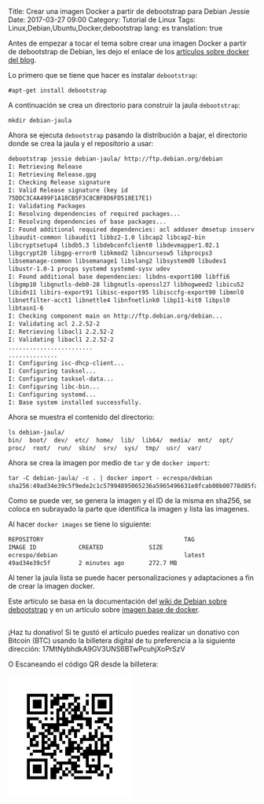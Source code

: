 Title: Crear una imagen Docker a partir de debootstrap para Debian Jessie
Date: 2017-03-27 09:00
Category: Tutorial de Linux
Tags: Linux,Debian,Ubuntu,Docker,debootstrap
lang: es
translation: true

Antes de empezar a tocar el tema sobre crear una imagen Docker a partir de debootstrap de Debian, les dejo el enlace de los [artículos sobre docker del blog](https://www.seraph.to/tag/docker.html).

Lo primero que se tiene que hacer es instalar `debootstrap`:
```
#apt-get install debootstrap
```
A continuación se crea un directorio para construir la jaula `debootstrap`:
```
mkdir debian-jaula
```
Ahora se ejecuta `debootstrap` pasando la distribución a bajar, el directorio donde se crea la jaula y el repositorio a usar:
```
debootstrap jessie debian-jaula/ http://ftp.debian.org/debian
I: Retrieving Release 
I: Retrieving Release.gpg 
I: Checking Release signature
I: Valid Release signature (key id 75DDC3C4A499F1A18CB5F3C8CBF8D6FD518E17E1)
I: Validating Packages 
I: Resolving dependencies of required packages...
I: Resolving dependencies of base packages...
I: Found additional required dependencies: acl adduser dmsetup insserv libaudit-common libaudit1 libbz2-1.0 libcap2 libcap2-bin libcryptsetup4 libdb5.3 libdebconfclient0 libdevmapper1.02.1 libgcrypt20 libgpg-error0 libkmod2 libncursesw5 libprocps3 libsemanage-common libsemanage1 libslang2 libsystemd0 libudev1 libustr-1.0-1 procps systemd systemd-sysv udev 
I: Found additional base dependencies: libdns-export100 libffi6 libgmp10 libgnutls-deb0-28 libgnutls-openssl27 libhogweed2 libicu52 libidn11 libirs-export91 libisc-export95 libisccfg-export90 libmnl0 libnetfilter-acct1 libnettle4 libnfnetlink0 libp11-kit0 libpsl0 libtasn1-6 
I: Checking component main on http://ftp.debian.org/debian...
I: Validating acl 2.2.52-2
I: Retrieving libacl1 2.2.52-2
I: Validating libacl1 2.2.52-2
........................
..............
I: Configuring isc-dhcp-client...
I: Configuring tasksel...
I: Configuring tasksel-data...
I: Configuring libc-bin...
I: Configuring systemd...
I: Base system installed successfully.
```

Ahora se muestra el contenido del directorio:
```
ls debian-jaula/
bin/  boot/  dev/  etc/  home/  lib/  lib64/  media/  mnt/  opt/  proc/  root/  run/  sbin/  srv/  sys/  tmp/  usr/  var/
```
Ahora se crea la imagen por medio de `tar` y de `docker import`:
```
tar -C debian-jaula/ -c . | docker import - ecrespo/debian
sha256:49ad34e39c5f9ede2c1c57994895065236a5965496631e8fcab00b00778d85fa
```
Como se puede ver, se genera la imagen y el ID de la misma en sha256, se coloca en subrayado la parte que identifica la imagen y lista las imagenes.

Al hacer `docker images` se tiene lo siguiente:
```
REPOSITORY                                        TAG                 IMAGE ID            CREATED             SIZE
ecrespo/debian                                    latest              49ad34e39c5f        2 minutes ago       272.7 MB
```

Al tener la jaula lista se puede hacer personalizaciones y adaptaciones a fin de crear la imagen docker.

Este artículo se basa en la documentación del [wiki de Debian sobre debootstrap](http://wiki.debian.org/Debootstrap) y en un artículo sobre [imagen base de docker](http://docs.docker.com/engine/userguide/eng-image/baseimages/). 

##  ##
¡Haz tu donativo!
Si te gustó el artículo puedes realizar un donativo con Bitcoin (BTC)
usando la billetera digital de tu preferencia a la siguiente
dirección: 17MtNybhdkA9GV3UNS6BTwPcuhjXoPrSzV

O Escaneando el código QR desde la billetera:

![17MtNybhdkA9GV3UNS6BTwPcuhjXoPrSzV](./images/17MtNybhdkA9GV3UNS6BTwPcuhjXoPrSzV.png)
